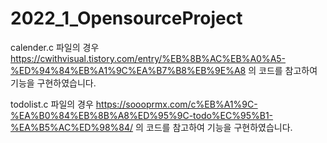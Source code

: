 # 2022_1_OpensourceProject



calender.c 파일의 경우
https://cwithvisual.tistory.com/entry/%EB%8B%AC%EB%A0%A5-%ED%94%84%EB%A1%9C%EA%B7%B8%EB%9E%A8
의 코드를 참고하여 기능을 구현하였습니다.

todolist.c 파일의 경우 
https://soooprmx.com/c%EB%A1%9C-%EA%B0%84%EB%8B%A8%ED%95%9C-todo%EC%95%B1-%EA%B5%AC%ED%98%84/
의 코드를 참고하여 기능을 구현하였습니다.


